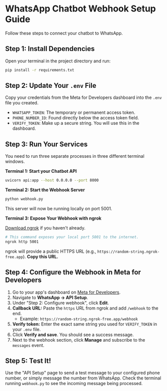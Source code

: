 # WhatsApp Chatbot Webhook Setup Guide

Follow these steps to connect your chatbot to WhatsApp.

## Step 1: Install Dependencies

Open your terminal in the project directory and run:
```bash
pip install -r requirements.txt
```

## Step 2: Update Your `.env` File

Copy your credentials from the Meta for Developers dashboard into the `.env` file you created.
- `WHATSAPP_TOKEN`: The temporary or permanent access token.
- `PHONE_NUMBER_ID`: Found directly below the access token field.
- `VERIFY_TOKEN`: Make up a secure string. You will use this in the dashboard.

## Step 3: Run Your Services

You need to run three separate processes in three different terminal windows.

**Terminal 1: Start your Chatbot API**
```bash
uvicorn api:app --host 0.0.0.0 --port 8000
```

**Terminal 2: Start the Webhook Server**
```bash
python webhook.py
```
This server will now be running locally on port 5001.

**Terminal 3: Expose Your Webhook with ngrok**

[Download ngrok](https://ngrok.com/download) if you haven't already.
```bash
# This command exposes your local port 5001 to the internet.
ngrok http 5001
```
ngrok will provide a public HTTPS URL (e.g., `https://random-string.ngrok-free.app`). **Copy this URL.**

## Step 4: Configure the Webhook in Meta for Developers

1.  Go to your app's dashboard on [Meta for Developers](https://developers.facebook.com/).
2.  Navigate to **WhatsApp -> API Setup**.
3.  Under "Step 2: Configure webhook", click **Edit**.
4.  **Callback URL:** Paste the `https` URL from ngrok and add `/webhook` to the end.
    -   Example: `https://random-string.ngrok-free.app/webhook`
5.  **Verify token:** Enter the exact same string you used for `VERIFY_TOKEN` in your `.env` file.
6.  Click **Verify and save**. You should see a success message.
7.  Next to the webhook section, click **Manage** and subscribe to the `messages` event.

## Step 5: Test It!

Use the "API Setup" page to send a test message to your configured phone number, or simply message the number from WhatsApp. Check the terminal running `webhook.py` to see the incoming message being processed.